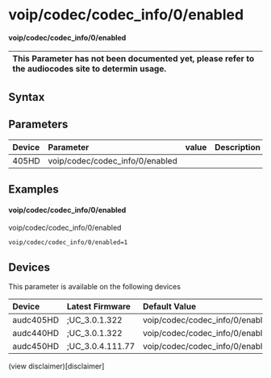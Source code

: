 ﻿---
description: voip/codec/codec_info/0/enabled
search: false
---

# voip/codec/codec_info/0/enabled

#### voip/codec/codec_info/0/enabled


| This Parameter has not been documented yet, please refer to the audiocodes site to determin usage.  | 
| :--- |

## Syntax

## Parameters
|Device|Parameter|value|Description|
|:---|:---|:---|:---|
| 405HD | voip/codec/codec_info/0/enabled |  |  |

## Examples
#### voip/codec/codec_info/0/enabled

voip/codec/codec_info/0/enabled

```
voip/codec/codec_info/0/enabled=1
```

## Devices
This parameter is available on the following devices

| Device | Latest Firmware | Default Value |
|:---|:---|:---|
| audc405HD | ;UC_3.0.1.322 | voip/codec/codec_info/0/enabled=1 
| audc440HD | ;UC_3.0.1.322 | voip/codec/codec_info/0/enabled=1 
| audc450HD | ;UC_3.0.4.111.77 | voip/codec/codec_info/0/enabled=1 

(view disclaimer)[disclaimer]
